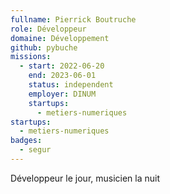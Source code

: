 ```yaml
---
fullname: Pierrick Boutruche
role: Développeur
domaine: Développement
github: pybuche
missions:
  - start: 2022-06-20
    end: 2023-06-01
    status: independent
    employer: DINUM
    startups:
      - metiers-numeriques
startups:
  - metiers-numeriques
badges:
  - segur
---
```

Développeur le jour, musicien la nuit